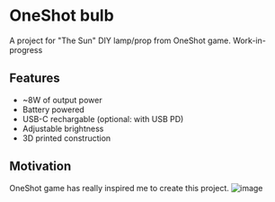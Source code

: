 # OneShot bulb
A project for "The Sun" DIY lamp/prop from OneShot game. Work-in-progress
## Features
* ~8W of output power
* Battery powered
* USB-C rechargable (optional: with USB PD)
* Adjustable brightness
* 3D printed construction
## Motivation
OneShot game has really inspired me to create this project.
![image](https://user-images.githubusercontent.com/30117426/224850171-0c21f35e-2a67-4217-b9e7-d4456c9b5fd0.png)
